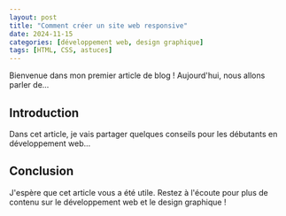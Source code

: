 ```yaml
---
layout: post
title: "Comment créer un site web responsive"
date: 2024-11-15
categories: [développement web, design graphique]
tags: [HTML, CSS, astuces]
---
```


Bienvenue dans mon premier article de blog ! Aujourd'hui, nous allons parler de...

## Introduction
Dans cet article, je vais partager quelques conseils pour les débutants en développement web...

## Conclusion
J'espère que cet article vous a été utile. Restez à l'écoute pour plus de contenu sur le développement web et le design graphique !
